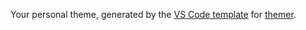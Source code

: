 Your personal theme, generated by the [VS Code template](https://github.com/mjswensen/themer-vscode) for [themer](https://github.com/mjswensen/themer).